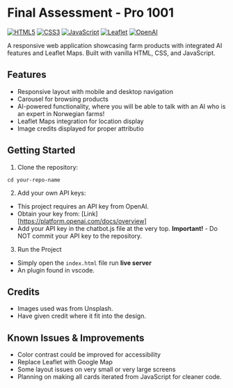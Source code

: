 # Final Assessment - Pro 1001

[![HTML5](https://img.shields.io/badge/HTML5-E34F26?style=flat&logo=html5&logoColor=white)](https://developer.mozilla.org/en-US/docs/Web/HTML)
[![CSS3](https://img.shields.io/badge/CSS3-1572B6?style=flat&logo=css3&logoColor=white)](https://developer.mozilla.org/en-US/docs/Web/CSS)
[![JavaScript](https://img.shields.io/badge/JavaScript-F7DF1E?style=flat&logo=javascript&logoColor=black)](https://developer.mozilla.org/en-US/docs/Web/JavaScript)
[![Leaflet](https://img.shields.io/badge/Leaflet-199900?style=flat&logo=leaflet&logoColor=white)](https://leafletjs.com/)
[![OpenAI](https://img.shields.io/badge/AI-powered-00c853?style=flat&logo=openai&logoColor=white)](https://platform.openai.com/)


A responsive web application showcasing farm products with integrated AI features and Leaflet Maps. Built with vanilla HTML, CSS, and JavaScript.

## Features

- Responsive layout with mobile and desktop navigation
- Carousel for browsing products
- AI-powered functionality, where you will be able to talk with an AI who is an expert in Norwegian farms!
- Leaflet Maps integration for location display
- Image credits displayed for proper attributio

## Getting Started

1. Clone the repository:

```git clone https://github.com/your-username/your-repo-name.git
cd your-repo-name
```

2. Add your own API keys:

- This project requires an API key from OpenAI.
- Obtain your key from: [Link][https://platform.openai.com/docs/overview]
- Add your API key in the chatbot.js file at the very top.
  **Important!** - Do NOT commit your API key to the repository.

3. Run the Project

- Simply open the `index.html` file run **live server**
- An plugin found in vscode.

## Credits

- Images used was from Unsplash.
- Have given credit where it fit into the design.

## Known Issues & Improvements

- Color contrast could be improved for accessibility
- Replace Leaflet with Google Map
- Some layout issues on very small or very large screens
- Planning on making all cards iterated from JavaScript for cleaner code.

